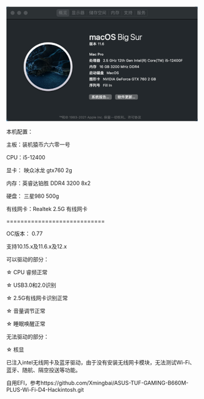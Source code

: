 ![img.png](img.png)

本机配置：

主板：装机猿币六六零一号

CPU：i5-12400

显卡： 映众冰龙 gtx760 2g

内存：英睿达铂胜  DDR4 3200  8x2

硬盘： 三星980 500g

有线网卡：Realtek 2.5G 有线网卡 

============================

OC版本： 0.77

支持10.15.x及11.6.x及12.x

可以驱动的部分：

☆ CPU 睿频正常

☆ USB3.0和2.0识别

☆ 2.5G有线网卡识别正常

☆ 音量调节正常

☆ 睡眠唤醒正常

无法驱动的部分：

☆ 核显

已注入intel无线网卡及蓝牙驱动，由于没有安装无线网卡模块，无法测试Wi-Fi、蓝牙、随航、隔空投送等功能。

自用EFI，参考https://github.com/Xmingbai/ASUS-TUF-GAMING-B660M-PLUS-Wi-Fi-D4-Hackintosh.git